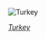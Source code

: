 
![Turkey](https://www.gstatic.com/prettyearth/assets/full/1105.jpg)

*[Turkey](https://www.google.com/maps/@39.217343,34.359827,17z/data=!3m1!1e3)*
